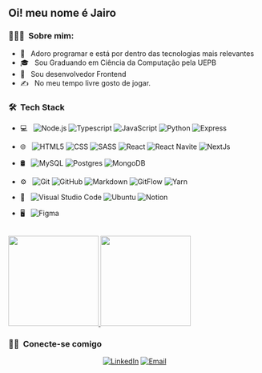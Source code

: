 <h2>Oi! meu nome é Jairo</h2>

<h3> 👨🏻‍💻 &nbsp;Sobre mim: </h3>

- 🤔 &nbsp; Adoro programar e está por dentro das tecnologias mais relevantes
- 🎓 &nbsp; Sou Graduando em Ciência da Computação pela UEPB
- 💼 &nbsp; Sou desenvolvedor Frontend
- ✍️ &nbsp; No meu tempo livre gosto de jogar.

<h3> 🛠 &nbsp;Tech Stack</h3>

- 💻 &nbsp;
  ![Node.js](https://img.shields.io/badge/-Node.js-333333?style=flat&logo=node.js)
  ![Typescript](https://img.shields.io/badge/-Typescript-333333?style=flat&logo=Typescript&logoColor=007396)
  ![JavaScript](https://img.shields.io/badge/-JavaScript-333333?style=flat&logo=javascript)
  ![Python](https://img.shields.io/badge/-Python-333333?style=flat&logo=python)
  ![Express](https://img.shields.io/badge/-express.js-333333?style=flat&logo=express)
  
  
- 🌐 &nbsp;
  ![HTML5](https://img.shields.io/badge/-HTML5-333333?style=flat&logo=HTML5)
  ![CSS](https://img.shields.io/badge/-CSS-333333?style=flat&logo=CSS3&logoColor=1572B6)
  ![SASS](https://img.shields.io/badge/-SASS-333333?style=flat&logo=SASS&logoColor=1572B6)
  ![React](https://img.shields.io/badge/-React_Native-333333?style=flat&logo=react)
  ![React Navite](https://img.shields.io/badge/-React-333333?style=flat&logo=react)
  ![NextJs](https://img.shields.io/badge/-nextjs-333333?style=flat&logo=next.js)
  
- 🛢 &nbsp;
  ![MySQL](https://img.shields.io/badge/-MySQL-333333?style=flat&logo=mysql)
  ![Postgres](https://img.shields.io/badge/-Postgres-333333?style=flat&logo=postgresql)
  ![MongoDB](https://img.shields.io/badge/-MongoDB-333333?style=flat&logo=mongodb)
  
- ⚙️ &nbsp;
  ![Git](https://img.shields.io/badge/-Git-333333?style=flat&logo=git)
  ![GitHub](https://img.shields.io/badge/-GitHub-333333?style=flat&logo=github)
  ![Markdown](https://img.shields.io/badge/-Markdown-333333?style=flat&logo=markdown)
  ![GitFlow](https://img.shields.io/badge/-GitFlow-333333?style=flat&logo=gitflow)
  ![Yarn](https://img.shields.io/badge/-Yarn-333333?style=flat&logo=yarn)
  
- 🔧 &nbsp;
  ![Visual Studio Code](https://img.shields.io/badge/-Visual%20Studio%20Code-333333?style=flat&logo=visual-studio-code&logoColor=007ACC)
  ![Ubuntu](https://img.shields.io/badge/-Ubuntu-333333?style=flat&logo=ubuntu)
  ![Notion](https://img.shields.io/badge/-Notion-333333?style=flat&logo=notion)
  
- 🖥 &nbsp;
  ![Figma](https://img.shields.io/badge/-Figma-333333?style=flat&logo=figma)

<br/>

<a href="https://github.com/jairosl">
  <img height="180em" src="https://github-readme-stats.vercel.app/api?username=jairosl&theme=buefy&show_icons=true" />
  <img height="180em" src="https://github-readme-stats.vercel.app/api/top-langs/?username=jairosl&theme=buefy&layout=compact" />
</a>

<br/>

<h3> 🤝🏻 &nbsp;Conecte-se comigo </h3>

<p align="center">
<a href="https://www.linkedin.com/in/jairo-sl/"><img alt="LinkedIn" src="https://img.shields.io/badge/LinkedIn-jairosl-blue?style=flat-square&logo=linkedin"></a>
<a href="mailto:jairosoareslima@gmail.com"><img alt="Email" src="https://img.shields.io/badge/Email-jairosoareslima@gmail.com-blue?style=flat-square&logo=gmail"></a>
</p>
